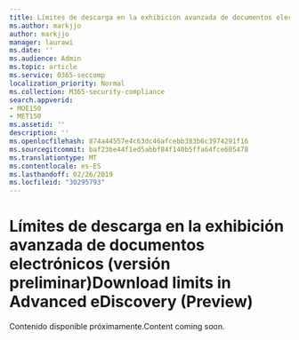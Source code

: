 ```yaml
---
title: Límites de descarga en la exhibición avanzada de documentos electrónicos (versión preliminar)
ms.author: markjjo
author: markjjo
manager: laurawi
ms.date: ''
ms.audience: Admin
ms.topic: article
ms.service: O365-seccomp
localization_priority: Normal
ms.collection: M365-security-compliance
search.appverid:
- MOE150
- MET150
ms.assetid: ''
description: ''
ms.openlocfilehash: 874a44557e4c63dc46afcebb383b6c3974291f16
ms.sourcegitcommit: baf23be44f1ed5abbf84f140b5ffa64fce605478
ms.translationtype: MT
ms.contentlocale: es-ES
ms.lasthandoff: 02/26/2019
ms.locfileid: "30295793"
---
```

# <a name="download-limits-in-advanced-ediscovery-preview"></a><span data-ttu-id="39ffd-102">Límites de descarga en la exhibición avanzada de documentos electrónicos (versión preliminar)</span><span class="sxs-lookup"><span data-stu-id="39ffd-102">Download limits in Advanced eDiscovery (Preview)</span></span>

<span data-ttu-id="39ffd-103">Contenido disponible próximamente.</span><span class="sxs-lookup"><span data-stu-id="39ffd-103">Content coming soon.</span></span>